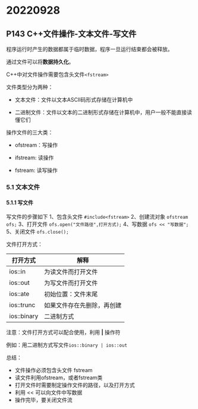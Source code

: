 # 20220928

## P143 C++文件操作-文本文件-写文件

程序运行时产生的数据都属于临时数据，程序一旦运行结束都会被释放。

通过文件可以将**数据持久化**。

C++中对文件操作需要包含头文件`<fstream>`

文件类型分为两种：

- 文本文件：文件以文本ASCII码形式存储在计算机中

- 二进制文件：文件以文本的二进制形式存储在计算机中，用户一般不能直接读懂它们

操作文件的三大类：

- ofstream：写操作

- ifstream: 读操作

- fstream: 读写操作

### 5.1 文本文件
#### 5.1.1 写文件
写文件的步骤如下
1、包含头文件
`#include<fstream>`
2、创建流对象
`ofstream ofs;`
3、打开文件
`ofs.open("文件路径",打开方式);`
4、写数据
`ofs << "写数据";`
5、关闭文件
`ofs.close();`

文件打开方式：

| 打开方式 | 解释 |
| -------- | ---- |
| ios::in | 为读文件而打开文件 |
| ios::out | 为写文件而打开文件 |
| ios::ate | 初始位置：文件末尾 |
| ios::trunc | 如果文件存在先删除，再创建 |
| ios::binary | 二进制方式 |

注意：文件打开方式可以配合使用，利用  **|**  操作符

例如：用二进制方式写文件`ios::binary | ios::out`

总结：

- 文件操作必须包含头文件 fstream
- 读文件利用ofstream，或者fstream类
- 打开文件时需要制定操作文件的路径，以及打开方式
- 利用 << 可以向文件中写数据
- 操作完毕，要关闭文件流
